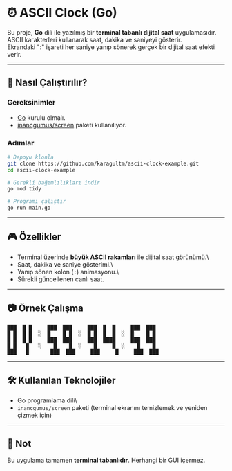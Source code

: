 # ⏰ ASCII Clock (Go)

Bu proje, **Go** dili ile yazılmış bir **terminal tabanlı dijital saat**
uygulamasıdır.\
ASCII karakterleri kullanarak saat, dakika ve saniyeyi gösterir.\
Ekrandaki ":" işareti her saniye yanıp sönerek gerçek bir dijital saat
efekti verir.

------------------------------------------------------------------------

## 🚀 Nasıl Çalıştırılır?

### Gereksinimler

-   [Go](https://go.dev/dl/) kurulu olmalı.
-   [inancgumus/screen](https://github.com/inancgumus/screen) paketi
    kullanılıyor.

### Adımlar

``` bash
# Depoyu klonla
git clone https://github.com/karagultm/ascii-clock-example.git
cd ascii-clock-example

# Gerekli bağımlılıkları indir
go mod tidy

# Programı çalıştır
go run main.go
```

------------------------------------------------------------------------

## 🎮 Özellikler

-   Terminal üzerinde **büyük ASCII rakamları** ile dijital saat
    görünümü.\
-   Saat, dakika ve saniye gösterimi.\
-   Yanıp sönen kolon (`:`) animasyonu.\
-   Sürekli güncellenen canlı saat.

------------------------------------------------------------------------

## 📷 Örnek Çalışma

    ███  █ █     ███  ███     ███  █  █     ███  ███
    █ █  █ █  ░  █    █ █  ░  █ █  █  █  ░  █    █ █
    █ █  █ █     ███  ███     ███  ████     ███  ███
    █ █   █   ░    █    █  ░    █     █  ░    █    █
    ███   █       ███  ███     ███     █     ███  ███

------------------------------------------------------------------------

## 🛠 Kullanılan Teknolojiler

-   Go programlama dili\
-   `inancgumus/screen` paketi (terminal ekranını temizlemek ve yeniden
    çizmek için)

------------------------------------------------------------------------

## 📌 Not

Bu uygulama tamamen **terminal tabanlıdır**. Herhangi bir GUI içermez.
